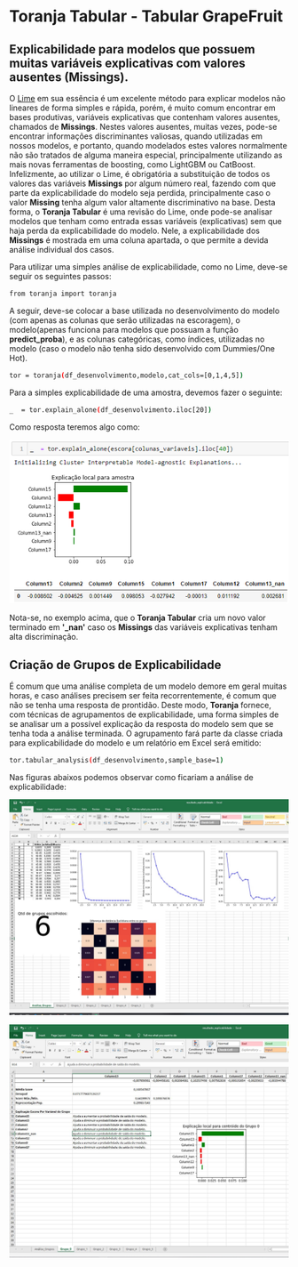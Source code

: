 # Toranja Tabular - Tabular GrapeFruit
## Explicabilidade para modelos que possuem muitas variáveis explicativas com valores ausentes (Missings).

O [Lime](https://github.com/marcotcr/lime) em sua essência é um excelente método para explicar modelos não lineares de forma simples e rápida, porém, é muito comum encontrar em bases produtivas, variáveis explicativas que contenham valores ausentes, chamados de **Missings**. Nestes valores ausentes, muitas vezes, pode-se encontrar informações discriminantes valiosas, quando utilizadas em nossos modelos, e portanto, quando modelados estes valores normalmente não são tratados de alguma maneira especial, principalmente utilizando as mais novas ferramentas de boosting, como LightGBM ou CatBoost.
Infelizmente, ao utilizar o Lime, é obrigatória a substituição de todos os valores das variáveis **Missings** por algum número real, fazendo com que parte da explicabilidade do modelo seja perdida, principalmente caso o valor **Missing** tenha algum valor altamente discriminativo na base. Desta forma, o **Toranja Tabular** é uma revisão do Lime, onde pode-se analisar modelos que tenham como entrada essas variáveis (explicativas) sem que haja perda da explicabilidade do modelo. Nele, a explicabilidade dos **Missings** é mostrada em uma coluna apartada, o que permite a devida análise individual dos casos.

Para utilizar uma simples análise de explicabilidade, como no Lime, deve-se seguir os seguintes passos:

```sh
from toranja import toranja
```
A seguir, deve-se colocar a base utilizada no desenvolvimento do modelo (com apenas as colunas que serão utilizadas na escoragem), o modelo(apenas funciona para modelos que possuam a função **predict_proba**), e as colunas categóricas, como índices, utilizadas no modelo (caso o modelo não tenha sido desenvolvido com Dummies/One Hot).

```sh
tor = toranja(df_desenvolvimento,modelo,cat_cols=[0,1,4,5])
```

Para a simples explicabilidade de uma amostra, devemos fazer o seguinte:

```sh
_  = tor.explain_alone(df_desenvolvimento.iloc[20])
```
Como resposta teremos algo como:

![explicabilidade_simples](imagens/explicabilidade_simples.PNG)

Nota-se, no exemplo acima, que o **Toranja Tabular** cria um novo valor terminado em **'_nan'** caso os **Missings** das variáveis explicativas tenham alta discriminação.

## Criação de Grupos de Explicabilidade

É comum que uma análise completa de um modelo demore em geral muitas horas, e caso análises precisem ser feita recorrentemente, é comum que não se tenha uma resposta de prontidão. Deste modo, **Toranja** fornece, com técnicas de agrupamentos de explicabilidade, uma forma simples de se analisar um a possível explicação da resposta do modelo sem que se tenha toda a análise terminada. O agrupamento fará parte da classe criada para explicabilidade do modelo e um relatório em Excel será emitido:

```sh
tor.tabular_analysis(df_desenvolvimento,sample_base=1)
```
Nas figuras abaixos podemos observar como ficariam a análise de explicabilidade:

![grupogeral](imagens/groups_general.jpg)

![grupo1](imagens/group1.JPG)
